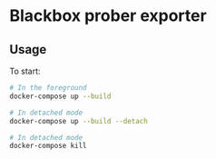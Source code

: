 # Blackbox prober exporter

## Usage

To start:

```bash
# In the foreground
docker-compose up --build

# In detached mode
docker-compose up --build --detach

# In detached mode
docker-compose kill
```
